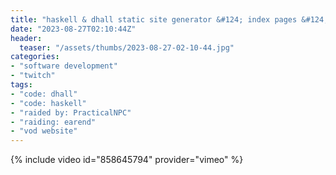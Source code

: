 ```yaml
---
title: "haskell & dhall static site generator &#124; index pages &#124; maybe css too?"
date: "2023-08-27T02:10:44Z"
header:
  teaser: "/assets/thumbs/2023-08-27-02-10-44.jpg"
categories:
- "software development"
- "twitch"
tags:
- "code: dhall"
- "code: haskell"
- "raided by: PracticalNPC"
- "raiding: earend"
- "vod website"
---
```

{% include video id="858645794" provider="vimeo" %}
